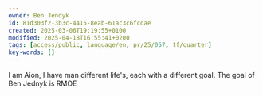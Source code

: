 ```yaml
---
owner: Ben Jendyk
id: 81d303f2-3b3c-4415-8eab-61ac3c6fcdae
created: 2025-03-06T19:19:55+0100
modified: 2025-04-18T16:55:41+0200
tags: [access/public, language/en, pr/25/057, tf/quarter]
key-words: []
---
```


I am Aion, I have man different life's, each with a different goal. The goal of Ben Jednyk is RMOE